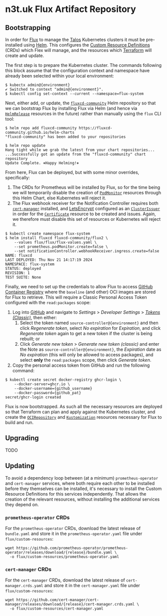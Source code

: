 # n3t.uk Flux Artifact Repository

## Bootstrapping

In order for [Flux][flux] to manage the [Talos][talos] Kubernetes clusters it
must be pre-installed using [Helm][helm]. This configures the [Custom Resource
Definitions][crds] (CRDs) which Flex will manage, and the resources which
[Terraform][terraform] will create and update.

[flux]: https://fluxcd.io/
[talos]: https://www.talos.dev/
[helm]: https://helm.sh/
[crds]: https://kubernetes.io/docs/concepts/extend-kubernetes/api-extension/custom-resources/
[terraform]: https://www.terraform.io/

The first step is to prepare the Kubernetes cluster. The commands following this
block assume that the configuration context and namespace have already been
selected within your local environment:

```console
$ kubectx admin@{environment}
✔ Switched to context "admin@{environment}".
$ kubectl config set-context --current --namespace=flux-system
```

Next, either add, or update, the [`fluxcd-community`][flux-community] Helm
repository so that we can bootstrap Flux by installing Flux via Helm (and hence
via [`HelmRelease`][helm-release] resources in the future) rather than manually
using the `flux` CLI tool:

[flux-community]: https://github.com/fluxcd-community/helm-charts
[helm-release]: https://fluxcd.io/flux/components/helm/helmreleases/

```console
$ helm repo add fluxcd-community https://fluxcd-community.github.io/helm-charts
"fluxcd-community" has been added to your repositories
```

```console
$ helm repo update
Hang tight while we grab the latest from your chart repositories...
...Successfully got an update from the "fluxcd-community" chart repository
Update Complete. ⎈Happy Helming!⎈
```

From here, Flux can be deployed, but with some minor overrides, specifically:

1. The CRDs for Prometheus will be installed by Flux, so for the time being we
   will temporarily disable the creation of [`PodMonitor`][podmonitor] resources
   through this Helm Chart, else Kubernetes will reject it.
2. The Flux webhook receiver for the Notification Controller requires both
   [`cert-manager`][cert-manager] installed, and [LetsEncrypt][letsencrypt]
   configured as an [`ClusterIssuer`][cluster-issuer] in order for the
   [`Certificate`][certificate] resource to be created and issues. Again, we
   therefore must disable this set of resources or Kubernetes will reject it.

[podmonitor]: https://github.com/prometheus-operator/prometheus-operator/blob/main/Documentation/api.md#monitoring.coreos.com/v1.PodMonitor
[cert-manager]: https://cert-manager.io/
[letsencrypt]: https://letsencrypt.org/
[cluster-issuer]: https://cert-manager.io/docs/configuration/issuers/
[certificate]: https://cert-manager.io/docs/usage/certificate/

```console
$ kubectl create namespace flux-system
$ helm install fluxcd fluxcd-community/flux2 \
    --values flux/flux/flux-values.yaml \
    --set prometheus.podMonitor.create=false \
    --set notificationController.webhookReceiver.ingress.create=false
NAME: fluxcd
LAST DEPLOYED: Thu Nov 21 14:17:19 2024
NAMESPACE: flux-system
STATUS: deployed
REVISION: 1
TEST SUITE: None
```

Finally, we need to set up the credentials to allow Flux to access [GitHub
Container Registry][ghcr] where the `baseline` (and other) OCI images are stored
for Flux to retrieve. This will require a Classic Personal Access Token
configured with the `read:packages` scope:

1. Log into [GitHub][github] and navigate to _Settings_ > _Developer Settings_ >
   [_Tokens (Classic)_][tokens-classic], then either:
   1. Select the token named `source-controller@{environment}` and then click
      _Regenerate token_, select _No expiration_ for _Expiration_, and click
      _Regenerate token_ again to get a new token if the cluster is being
      rebuilt; or
   1. Click _Generate new token_ > _Generate new token (classic)_ and enter the
      Note as `source-controller@{environment}`, the _Expiration_ date as _No
      expiration_ (this will only be allowed to access packages), and select
      **only** the `read:packages` scope, then click _Generate token_.
1. Copy the personal access token from GitHub and run the following command:

```console
$ kubectl create secret docker-registry ghcr-login \
    --docker-server=ghcr.io \
    --docker-username={github_username}
    --docker-password={github_pat}
secret/ghcr-login created
```

[github]: https://github.com/
[tokens-classic]: https://github.com/settings/tokens
[ghcr]: https://docs.github.com/en/packages/working-with-a-github-packages-registry/working-with-the-container-registry

Flux is now bootstrapped. As such all the necessary resources are deployed so
that Terraform can plan and apply against the Kubernetes cluster, and create the
[`OCIRepository`][oci-repository] and [`Kustomization`][kustomization] resources
necessary for Flux to build and run.

[oci-repository]: https://fluxcd.io/flux/components/source/ocirepositories/
[kustomization]: https://fluxcd.io/flux/components/kustomize/kustomizations/

## Upgrading

TODO

## Updating

To avoid a dependency loop between (at a minimum) `prometheus-operator` and
`cert-manager` services, where both require each other to be installed before
they themselves can be installed, it's necessary to install the Custom Resource
Definitions for this services independently. That allows the creation of the
relevant resources, without installing the additional services they depend on.

### `prometheus-operator` CRDs

For the `prometheus-operator` CRDs, download the latest release of `bundle.yaml`
and store it in the `prometheus-operator.yaml` file under `flux/custom-resources`:

```console
wget https://github.com/prometheus-operator/prometheus-operator/releases/download/{release}/bundle.yaml \
  -o flux/custom-resources/prometheus-operator.yaml
```

### `cert-manager` CRDs

For the `cert-manager` CRDs, download the latest release of
`cert-manager.crds.yaml` and store it in the `cert-manager.yaml` file under
`flux/custom-resources`:

```console
wget https://github.com/cert-manager/cert-manager/releases/download/{release}/cert-manager.crds.yaml \
  -o flux/custom-resources/cert-manager.yaml
```
